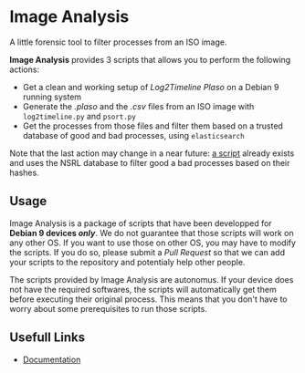 # Image Analysis
A little forensic tool to filter processes from an ISO image.

**Image Analysis** provides 3 scripts that allows you to perform the following actions:
- Get a clean and working setup of *Log2Timeline Plaso* on a Debian 9 running system
- Generate the *.plaso* and the *.csv* files from an ISO image with `log2timeline.py` and `psort.py`
- Get the processes from those files and filter them based on a trusted database of good and bad processes, using `elasticsearch`

Note that the last action may change in a near future: [a script](https://github.com/rjhansen/nsrllookup) already exists and uses the NSRL database to filter good a bad processes based on their hashes.

Usage
-
Image Analysis is a package of scripts that have been developped for **Debian 9 devices *only***. We do not guarantee that those scripts will work on any other OS. If you want to use those on other OS, you may have to modify the scripts. If you do so, please submit a *Pull Request* so that we can add your scripts to the repository and potentialy help other people.

The scripts provided by Image Analysis are autonomus. If your device does not have the required softwares, the scripts will automatically get them before executing their original process. This means that you don't have to worry about some prerequisites to run those scripts.

Usefull Links
-

- [Documentation](https://github.com/Lyro1/image_analysis/wiki)
